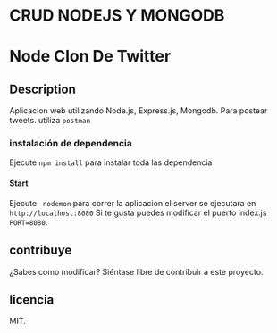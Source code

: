 # CRUD NODEJS Y MONGODB

# Node Clon De Twitter

## Description
Aplicacion web utilizando Node.js, Express.js, Mongodb. Para postear tweets. utiliza `postman`

### instalación de dependencia 

Ejecute `npm install` para instalar toda las dependencia

#### Start

Ejecute ` nodemon` para correr la aplicacion el server se ejecutara en `http://localhost:8080` Si te gusta puedes modificar el puerto index.js `PORT=8080`.

## contribuye

¿Sabes como modificar? Siéntase libre de contribuir a este proyecto.

## licencia

MIT.
